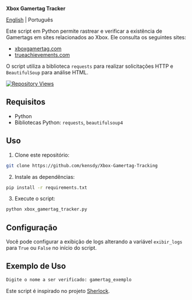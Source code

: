 **Xbox Gamertag Tracker**

[English](README.md) | Português


Este script em Python permite rastrear e verificar a existência de Gamertags em sites relacionados ao Xbox. Ele consulta os seguintes sites:

- [xboxgamertag.com](https://xboxgamertag.com/)
- [trueachievements.com](https://www.trueachievements.com/)

O script utiliza a biblioteca `requests` para realizar solicitações HTTP e `BeautifulSoup` para análise HTML.

[![Repository Views](https://komarev.com/ghpvc/?username=kensdyxbox&label=Views&color=brightgreen)](https://github.com/kensdy/IP-Finder-Infos)

## Requisitos

- Python
- Bibliotecas Python: `requests`, `beautifulsoup4`

## Uso

1. Clone este repositório:

```bash
git clone https://github.com/kensdy/Xbox-Gamertag-Tracking
```

2. Instale as dependências:

```bash
pip install -r requirements.txt
```

3. Execute o script:

```bash
python xbox_gamertag_tracker.py
```

## Configuração

Você pode configurar a exibição de logs alterando a variável `exibir_logs` para `True` ou `False` no início do script.

## Exemplo de Uso

```bash
Digite o nome a ser verificado: gamertag_exemplo
```

Este script é inspirado no projeto [Sherlock](https://github.com/sherlock-project/sherlock).
